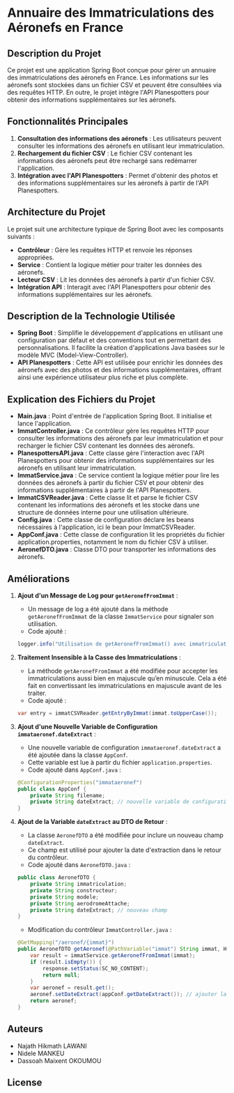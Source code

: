 # Annuaire des Immatriculations des Aéronefs en France

## Description du Projet

Ce projet est une application Spring Boot conçue pour gérer un annuaire des immatriculations des aéronefs en France. Les informations sur les aéronefs sont stockées dans un fichier CSV et peuvent être consultées via des requêtes HTTP. En outre, le projet intègre l'API Planespotters pour obtenir des informations supplémentaires sur les aéronefs.

## Fonctionnalités Principales

1. **Consultation des informations des aéronefs** : Les utilisateurs peuvent consulter les informations des aéronefs en utilisant leur immatriculation.
2. **Rechargement du fichier CSV** : Le fichier CSV contenant les informations des aéronefs peut être rechargé sans redémarrer l'application.
3. **Intégration avec l'API Planespotters** : Permet d'obtenir des photos et des informations supplémentaires sur les aéronefs à partir de l'API Planespotters.

## Architecture du Projet

Le projet suit une architecture typique de Spring Boot avec les composants suivants :

- **Contrôleur** : Gère les requêtes HTTP et renvoie les réponses appropriées.
- **Service** : Contient la logique métier pour traiter les données des aéronefs.
- **Lecteur CSV** : Lit les données des aéronefs à partir d'un fichier CSV.
- **Intégration API** : Interagit avec l'API Planespotters pour obtenir des informations supplémentaires sur les aéronefs.

## Description de la Technologie Utilisée

- **Spring Boot** : Simplifie le développement d'applications en utilisant une configuration par défaut et des conventions tout en permettant des personnalisations. Il facilite la création d'applications Java basées sur le modèle MVC (Model-View-Controller).
- **API Planespotters** : Cette API est utilisée pour enrichir les données des aéronefs avec des photos et des informations supplémentaires, offrant ainsi une expérience utilisateur plus riche et plus complète.

## Explication des Fichiers du Projet

- **Main.java** : Point d'entrée de l'application Spring Boot. Il initialise et lance l'application.
- **ImmatController.java** : Ce contrôleur gère les requêtes HTTP pour consulter les informations des aéronefs par leur immatriculation et pour recharger le fichier CSV contenant les données des aéronefs.
- **PlanespottersAPI.java** : Cette classe gère l'interaction avec l'API Planespotters pour obtenir des informations supplémentaires sur les aéronefs en utilisant leur immatriculation.
- **ImmatService.java** : Ce service contient la logique métier pour lire les données des aéronefs à partir du fichier CSV et pour obtenir des informations supplémentaires à partir de l'API Planespotters.
- **ImmatCSVReader.java** : Cette classe lit et parse le fichier CSV contenant les informations des aéronefs et les stocke dans une structure de données interne pour une utilisation ultérieure.
- **Config.java** : Cette classe de configuration déclare les beans nécessaires à l'application, ici le bean pour ImmatCSVReader.
- **AppConf.java** : Cette classe de configuration lit les propriétés du fichier application.properties, notamment le nom du fichier CSV à utiliser.
- **AeronefDTO.java** : Classe DTO pour transporter les informations des aéronefs.

## Améliorations

1. **Ajout d'un Message de Log pour `getAeronefFromImmat`** :
    - Un message de log a été ajouté dans la méthode `getAeronefFromImmat` de la classe `ImmatService` pour signaler son utilisation.
    - Code ajouté :
    ```java
    logger.info("Utilisation de getAeronefFromImmat() avec immatriculation: " + immat);
    ```

2. **Traitement Insensible à la Casse des Immatriculations** :
    - La méthode `getAeronefFromImmat` a été modifiée pour accepter les immatriculations aussi bien en majuscule qu’en minuscule. Cela a été fait en convertissant les immatriculations en majuscule avant de les traiter.
    - Code ajouté :
    ```java
    var entry = immatCSVReader.getEntryByImmat(immat.toUpperCase());
    ```

3. **Ajout d'une Nouvelle Variable de Configuration `immataeronef.dateExtract`** :
    - Une nouvelle variable de configuration `immataeronef.dateExtract` a été ajoutée dans la classe `AppConf`.
    - Cette variable est lue à partir du fichier `application.properties`.
    - Code ajouté dans `AppConf.java` :
    ```java
    @ConfigurationProperties("immataeronef")
    public class AppConf {
        private String filename;
        private String dateExtract; // nouvelle variable de configuration
    }
    ```

4. **Ajout de la Variable `dateExtract` au DTO de Retour** :
    - La classe `AeronefDTO` a été modifiée pour inclure un nouveau champ `dateExtract`.
    - Ce champ est utilisé pour ajouter la date d'extraction dans le retour du contrôleur.
    - Code ajouté dans `AeronefDTO.java` :
    ```java
    public class AeronefDTO {
        private String immatriculation;  
        private String constructeur;
        private String modele;
        private String aerodromeAttache;
        private String dateExtract; // nouveau champ
    }
    ```

    - Modification du contrôleur `ImmatController.java` :
    ```java
    @GetMapping("/aeronef/{immat}")
    public AeronefDTO getAeronef(@PathVariable("immat") String immat, HttpServletResponse response) {
        var result = immatService.getAeronefFromImmat(immat);
        if (result.isEmpty()) {
            response.setStatus(SC_NO_CONTENT);
            return null;
        }
        var aeronef = result.get();
        aeronef.setDateExtract(appConf.getDateExtract()); // ajouter la date d'extraction
        return aeronef;
    }
    ```

## Auteurs

- Najath Hikmath LAWANI
- Nidele MANKEU
- Dassoah Maixent OKOUMOU

## License